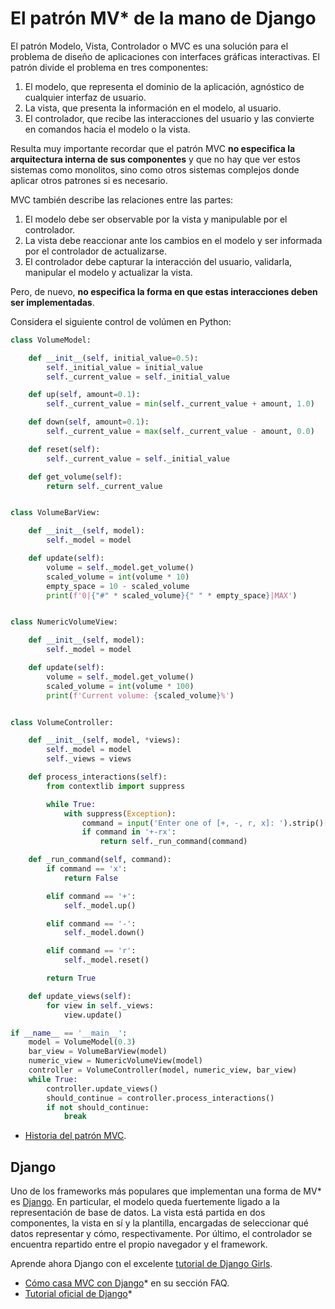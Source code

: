 # El patrón MV\* de la mano de Django

El patrón Modelo, Vista, Controlador o MVC es una solución para el problema de
diseño de aplicaciones con interfaces gráficas interactivas. El patrón divide
el problema en tres componentes:

1. El modelo, que representa el dominio de la aplicación, agnóstico de
cualquier interfaz de usuario.
2. La vista, que presenta la información en el modelo, al usuario.
3. El controlador, que recibe las interacciones del usuario y las convierte
en comandos hacia el modelo o la vista.

Resulta muy importante recordar que el patrón MVC **no especifica la
arquitectura interna de sus componentes** y que no hay que ver estos sistemas
como monolitos, sino como otros sistemas complejos donde aplicar otros
patrones si es necesario.

MVC también describe las relaciones entre las partes:

1. El modelo debe ser observable por la vista y manipulable por el controlador.
2. La vista debe reaccionar ante los cambios en el modelo y ser informada por
el controlador de actualizarse.
3. El controlador debe capturar la interacción del usuario, validarla,
manipular el modelo y actualizar la vista.

Pero, de nuevo, **no especifica la forma en que estas interacciones deben ser
implementadas**.

Considera el siguiente control de volúmen en Python:

```python
class VolumeModel:

    def __init__(self, initial_value=0.5):
        self._initial_value = initial_value
        self._current_value = self._initial_value

    def up(self, amount=0.1):
        self._current_value = min(self._current_value + amount, 1.0)

    def down(self, amount=0.1):
        self._current_value = max(self._current_value - amount, 0.0)

    def reset(self):
        self._current_value = self._initial_value

    def get_volume(self):
        return self._current_value


class VolumeBarView:

    def __init__(self, model):
        self._model = model

    def update(self):
        volume = self._model.get_volume()
        scaled_volume = int(volume * 10)
        empty_space = 10 - scaled_volume
        print(f'0|{"#" * scaled_volume}{" " * empty_space}|MAX')


class NumericVolumeView:

    def __init__(self, model):
        self._model = model

    def update(self):
        volume = self._model.get_volume()
        scaled_volume = int(volume * 100)
        print(f'Current volume: {scaled_volume}%')


class VolumeController:

    def __init__(self, model, *views):
        self._model = model
        self._views = views

    def process_interactions(self):
        from contextlib import suppress

        while True:
            with suppress(Exception):
                command = input('Enter one of [+, -, r, x]: ').strip()[0].lower()
                if command in '+-rx':
                    return self._run_command(command)

    def _run_command(self, command):
        if command == 'x':
            return False

        elif command == '+':
            self._model.up()

        elif command == '-':
            self._model.down()

        elif command == 'r':
            self._model.reset()

        return True

    def update_views(self):
        for view in self._views:
            view.update()

if __name__ == '__main__':
    model = VolumeModel(0.3)
    bar_view = VolumeBarView(model)
    numeric_view = NumericVolumeView(model)
    controller = VolumeController(model, numeric_view, bar_view)
    while True:
        controller.update_views()
        should_continue = controller.process_interactions()
        if not should_continue:
            break

```

* [Historia del patrón MVC](https://en.wikipedia.org/wiki/Model%E2%80%93view%E2%80%93controller#History).

## Django

Uno de los frameworks más populares que implementan una forma de MV\* es
[Django](https://www.djangoproject.com/). En particular, el modelo queda
fuertemente ligado a la representación de base de datos. La vista
está partida en dos componentes, la vista en sí y la plantilla, encargadas
de seleccionar qué datos representar y cómo, respectivamente. Por último, el
controlador se encuentra repartido entre el propio navegador y el framework.

Aprende ahora Django con el excelente
[tutorial de Django Girls](https://tutorial.djangogirls.org/es/).

* [Cómo casa MVC con Django](https://docs.djangoproject.com/en/2.2/faq/general/#django-appears-to-be-a-mvc-framework-but-you-call-the-controller-the-view-and-the-view-the-template-how-come-you-don-t-use-the-standard-names)* en su sección FAQ.
* [Tutorial oficial de Django](https://docs.djangoproject.com/en/2.2/intro/tutorial01/)*